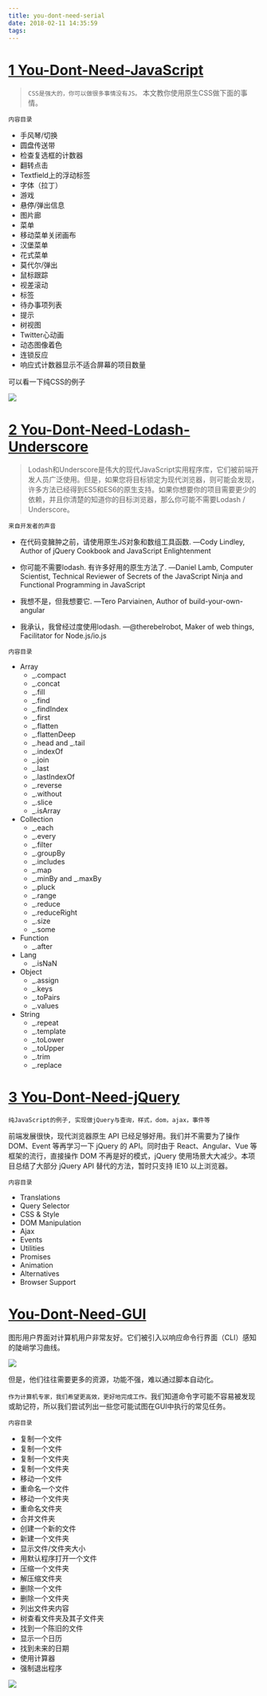 ```yaml
---
title: you-dont-need-serial
date: 2018-02-11 14:35:59
tags:
---
```


# [1 You-Dont-Need-JavaScript](https://github.com/you-dont-need/You-Dont-Need-JavaScript)

> `CSS是强大的，你可以做很多事情没有JS。` 本文教你使用原生CSS做下面的事情。

`内容目录`


- 手风琴/切换
- 圆盘传送带
- 检查复选框的计数器
- 翻转点击
- Textfield上的浮动标签
- 字体（拉丁）
- 游戏
- 悬停/弹出信息
- 图片廊
- 菜单
- 移动菜单关闭画布
- 汉堡菜单
- 花式菜单
- 莫代尔/弹出
- 鼠标跟踪
- 视差滚动
- 标签
- 待办事项列表
- 提示
- 树视图
- Twitter心动画
- 动态图像着色
- 连锁反应
- 响应式计数器显示不适合屏幕的项目数量

可以看一下纯CSS的例子

![](https://github.com/you-dont-need/You-Dont-Need-JavaScript/raw/masterhttps://wdd.js.org/img/images/accordion.gif)

# [2 You-Dont-Need-Lodash-Underscore](https://github.com/you-dont-need/You-Dont-Need-Lodash-Underscore)


> Lodash和Underscore是伟大的现代JavaScript实用程序库，它们被前端开发人员广泛使用。但是，如果您将目标锁定为现代浏览器，则可能会发现，许多方法已经得到ES5和ES6的原生支持。如果你想要你的项目需要更少的依赖，并且你清楚的知道你的目标浏览器，那么你可能不需要Lodash / Underscore。

`来自开发者的声音`

- 在代码变臃肿之前，请使用原生JS对象和数组工具函数. —Cody Lindley, Author of jQuery Cookbook and JavaScript Enlightenment

- 你可能不需要lodash. 有许多好用的原生方法了. —Daniel Lamb, Computer Scientist, Technical Reviewer of Secrets of the JavaScript Ninja and Functional Programming in JavaScript

- 我想不是，但我想要它. —Tero Parviainen, Author of build-your-own-angular

- 我承认，我曾经过度使用lodash.  —@therebelrobot, Maker of web things, Facilitator for Node.js/io.js

`内容目录`

- Array
    - _.compact
    - _.concat
    - _.fill
    - _.find
    - _.findIndex
    - _.first
    - _.flatten
    - _.flattenDeep
    - _.head and _.tail
    - _.indexOf
    - _.join
    - _.last
    - _.lastIndexOf
    - _.reverse
    - _.without
    - _.slice
    - _.isArray
- Collection
    - _.each
    - _.every
    - _.filter
    - _.groupBy
    - _.includes
    - _.map
    - _.minBy and _.maxBy
    - _.pluck
    - _.range
    - _.reduce
    - _.reduceRight
    - _.size
    - _.some
- Function
    - _.after
- Lang
    - _.isNaN
- Object
    - _.assign
    - _.keys
    - _.toPairs
    - _.values
- String
    - _.repeat
    - _.template
    - _.toLower
    - _.toUpper
    - _.trim
    - _.replace


# [3 You-Dont-Need-jQuery](https://github.com/nefe/You-Dont-Need-jQuery)
`纯JavaScript的例子, 实现做jQuery与查询，样式，dom，ajax，事件等`

前端发展很快，现代浏览器原生 API 已经足够好用。我们并不需要为了操作 DOM、Event 等再学习一下 jQuery 的 API。同时由于 React、Angular、Vue 等框架的流行，直接操作 DOM 不再是好的模式，jQuery 使用场景大大减少。本项目总结了大部分 jQuery API 替代的方法，暂时只支持 IE10 以上浏览器。 

`内容目录`

- Translations
- Query Selector
- CSS & Style
- DOM Manipulation
- Ajax
- Events
- Utilities
- Promises
- Animation
- Alternatives
- Browser Support

# [You-Dont-Need-GUI](https://github.com/you-dont-need/You-Dont-Need-GUI)

图形用户界面对计算机用户非常友好。它们被引入以响应命令行界面（CLI）感知的陡峭学习曲线。

![](https://github.com/you-dont-need/You-Dont-Need-GUI/raw/master/Xerox_Star_8010_workstations.jpg)

但是，他们往往需要更多的资源，功能不强，难以通过脚本自动化。

`作为计算机专家，我们希望更高效，更好地完成工作。`我们知道命令字可能不容易被发现或助记符，所以我们尝试列出一些您可能试图在GUI中执行的常见任务。

`内容目录`

- 复制一个文件
- 复制一个文件
- 复制一个文件夹
- 复制一个文件夹
- 移动一个文件
- 重命名一个文件
- 移动一个文件夹
- 重命名文件夹
- 合并文件夹
- 创建一个新的文件
- 新建一个文件夹
- 显示文件/文件夹大小
- 用默认程序打开一个文件
- 压缩一个文件夹
- 解压缩文件夹
- 删除一个文件
- 删除一个文件夹
- 列出文件夹内容
- 树查看文件夹及其子文件夹
- 找到一个陈旧的文件
- 显示一个日历
- 找到未来的日期
- 使用计算器
- 强制退出程序

![](https://leanote.com/api/file/getImage?fileId=5a45b26aab64411cab000cf5)

